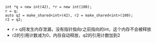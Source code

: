 ```
int *q = new int(42), *r = new int(100);
r = q;
auto q2 = make_shared<int>(42), r2 = make_shared<int>(100);
r2 = q2;
```
- r = q将发生内存泄漏，没有指针指向r之前指向的int，这个内存不会被释放
- r2的引用计数减为0，内存自动释放，q2的引用计数加到2